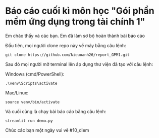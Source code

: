 # Báo cáo cuối kì môn học "Gói phần mềm ứng dụng trong tài chính 1"
Em chào thầy và các bạn.
Em đã làm sơ bộ hoàn thành bài báo cáo

Đầu tiên, mọi người clone repo này về máy bằng câu lệnh:

    git clone https://github.com/kieuoanh26/report_GPM1.git

Sau đó mọi người mở terminal lên áp dụng thư viện đã tạo với câu lệnh:
    
Windows (cmd/PowerShell):

    .\venv\Scripts\activate

Mac/Linux:

    source venv/bin/activate

Và cuối cùng là chạy bài báo cáo bằng câu lệnh:

    streamlit run demo.py

Chúc các bạn một ngày vui vẻ
#10_diem

